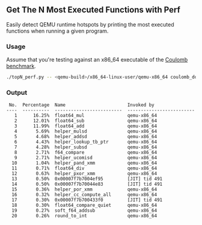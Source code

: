 ## Get The N Most Executed Functions with Perf

Easily detect QEMU runtime hotspots by printing the most executed functions when running a given program.

### Usage

Assume that you're testing against an x86_64 executable of the [Coulomb benchmark](https://github.com/ahmedkrmn/TCG-Continuous-Benchmarking/tree/master/benchmakrs/coulomb).

```bash
./topN_perf.py -- <qemu-build>/x86_64-linux-user/qemu-x86_64 coulomb_double -n 30000
```

### Output

```
 No.  Percentage  Name                       Invoked by
----  ----------  -------------------------  -------------------------
   1      16.25%  float64_mul                qemu-x86_64
   2      12.01%  float64_sub                qemu-x86_64
   3      11.99%  float64_add                qemu-x86_64
   4       5.69%  helper_mulsd               qemu-x86_64
   5       4.68%  helper_addsd               qemu-x86_64
   6       4.43%  helper_lookup_tb_ptr       qemu-x86_64
   7       4.28%  helper_subsd               qemu-x86_64
   8       2.71%  f64_compare                qemu-x86_64
   9       2.71%  helper_ucomisd             qemu-x86_64
  10       1.04%  helper_pand_xmm            qemu-x86_64
  11       0.71%  float64_div                qemu-x86_64
  12       0.63%  helper_pxor_xmm            qemu-x86_64
  13       0.50%  0x00007f7b7004ef95         [JIT] tid 491
  14       0.50%  0x00007f7b70044e83         [JIT] tid 491
  15       0.36%  helper_por_xmm             qemu-x86_64
  16       0.32%  helper_cc_compute_all      qemu-x86_64
  17       0.30%  0x00007f7b700433f0         [JIT] tid 491
  18       0.30%  float64_compare_quiet      qemu-x86_64
  19       0.27%  soft_f64_addsub            qemu-x86_64
  20       0.26%  round_to_int               qemu-x86_64
```
